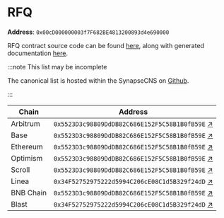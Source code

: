 # RFQ

**Address**: `0x00cD000000003f7F682BE4813200893d4e690000`

RFQ contract source code can be found [here](https://github.com/synapsecns/sanguine/tree/master/packages/contracts-rfq), along with generated documentation [here](https://vercel-rfq-docs.vercel.app/contracts/FastBridge.sol/contract.FastBridge.html).

:::note This list may be incomplete

The canonical list is hosted within the SynapseCNS on [Github](https://github.com/synapsecns/synapse-contracts).

:::

| Chain    | Address |
| -------- | ------- |
| Arbitrum | `0x5523D3c98809DdDB82C686E152F5C58B1B0fB59E` [↗](https://arbiscan.io/address/0x5523D3c98809DdDB82C686E152F5C58B1B0fB59E)             |
| Base     | `0x5523D3c98809DdDB82C686E152F5C58B1B0fB59E` [↗](https://basescan.org/address/0x5523D3c98809DdDB82C686E152F5C58B1B0fB59E)            |
| Ethereum | `0x5523D3c98809DdDB82C686E152F5C58B1B0fB59E` [↗](https://etherscan.io/address/0x5523D3c98809DdDB82C686E152F5C58B1B0fB59E)            |
| Optimism | `0x5523D3c98809DdDB82C686E152F5C58B1B0fB59E` [↗](https://optimistic.etherscan.io/address/0x5523D3c98809DdDB82C686E152F5C58B1B0fB59E) |
| Scroll   | `0x5523D3c98809DdDB82C686E152F5C58B1B0fB59E` [↗](https://scrollscan.com/address/0x5523D3c98809DdDB82C686E152F5C58B1B0fB59E)          |
| Linea    | `0x34F52752975222d5994C206cE08C1d5B329f24dD` [↗](https://lineascan.build/address/0x34F52752975222d5994C206cE08C1d5B329f24dD)         |
| BNB Chain| `0x5523D3c98809DdDB82C686E152F5C58B1B0fB59E` [↗](https://bscscan.com/address/0x5523D3c98809DdDB82C686E152F5C58B1B0fB59E)             |
| Blast    | `0x34F52752975222d5994C206cE08C1d5B329f24dD` [↗](https://blastscan.io/address/0x34F52752975222d5994C206cE08C1d5B329f24dD)            |
